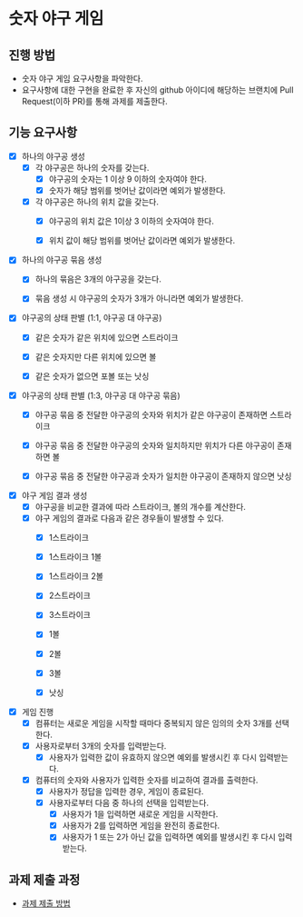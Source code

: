 # 숫자 야구 게임
## 진행 방법
* 숫자 야구 게임 요구사항을 파악한다.
* 요구사항에 대한 구현을 완료한 후 자신의 github 아이디에 해당하는 브랜치에 Pull Request(이하 PR)를 통해 과제를 제출한다.

## 기능 요구사항
* [x] 하나의 야구공 생성
  * [x] 각 야구공은 하나의 숫자를 갖는다.
    * [x] 야구공의 숫자는 1 이상 9 이하의 숫자여야 한다.
    * [x] 숫자가 해당 범위를 벗어난 값이라면 예외가 발생한다.
  * [x] 각 야구공은 하나의 위치 값을 갖는다.
    * [x] 야구공의 위치 값은 1이상 3 이하의 숫자여야 한다.
    * [x] 위치 값이 해당 범위를 벗어난 값이라면 예외가 발생한다.


* [x] 하나의 야구공 묶음 생성
  * [x] 하나의 묶음은 3개의 야구공을 갖는다.
  * [x] 묶음 생성 시 야구공의 숫자가 3개가 아니라면 예외가 발생한다.


* [x] 야구공의 상태 판별 (1:1, 야구공 대 야구공)
  * [x] 같은 숫자가 같은 위치에 있으면 스트라이크
  * [x] 같은 숫자지만 다른 위치에 있으면 볼
  * [x] 같은 숫자가 없으면 포볼 또는 낫싱


* [x] 야구공의 상태 판별 (1:3, 야구공 대 야구공 묶음)
  * [x] 야구공 묶음 중 전달한 야구공의 숫자와 위치가 같은 야구공이 존재하면 스트라이크
  * [x] 야구공 묶음 중 전달한 야구공의 숫자와 일치하지만 위치가 다른 야구공이 존재하면 볼
  * [x] 야구공 묶음 중 전달한 야구공과 숫자가 일치한 야구공이 존재하지 않으면 낫싱


* [x] 야구 게임 결과 생성
  * [x] 야구공을 비교한 결과에 따라 스트라이크, 볼의 개수를 계산한다. 
  * [x] 야구 게임의 결과로 다음과 같은 경우들이 발생할 수 있다.
    * [x] 1스트라이크
    * [x] 1스트라이크 1볼
    * [x] 1스트라이크 2볼
    * [x] 2스트라이크
    * [x] 3스트라이크
    * [x] 1볼
    * [x] 2볼
    * [x] 3볼
    * [x] 낫싱


* [x] 게임 진행
  * [x] 컴퓨터는 새로운 게임을 시작할 때마다 중복되지 않은 임의의 숫자 3개를 선택한다.
  * [x] 사용자로부터 3개의 숫자를 입력받는다.
    * [x] 사용자가 입력한 값이 유효하지 않으면 예외를 발생시킨 후 다시 입력받는다.
  * [x] 컴퓨터의 숫자와 사용자가 입력한 숫자를 비교하여 결과를 출력한다.
    * [x] 사용자가 정답을 입력한 경우, 게임이 종료된다.
    * [x] 사용자로부터 다음 중 하나의 선택을 입력받는다.
      * [x] 사용자가 1을 입력하면 새로운 게임을 시작한다.
      * [x] 사용자가 2를 입력하면 게임을 완전히 종료한다.
      * [x] 사용자가 1 또는 2가 아닌 값을 입력하면 예외를 발생시킨 후 다시 입력받는다.

## 과제 제출 과정
* [과제 제출 방법](https://github.com/next-step/nextstep-docs/tree/master/precourse)
